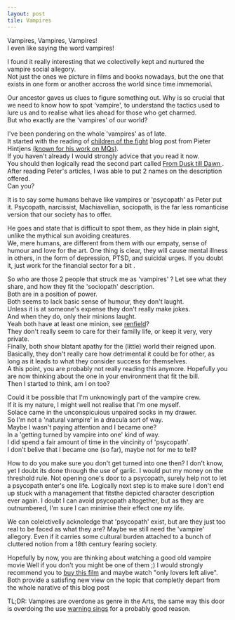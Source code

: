 ```yaml
---
layout: post
tile: Vampires
---
```


Vampires, Vampires, Vampires!  
I even like saying the word vampires!  


I found it really interesting that we colectivelly kept and nurtured the vampire social allegory.  
Not just the ones we picture in films and books nowadays, but the one that exists in one form or another accross the world since time immemorial.  

Our ancestor gaves us clues to figure something out. 
Why is so crucial that we need to know how to spot 'vampire', to understand the tactics used to lure us and to realise what lies ahead for those who get charmed.  
But who exactly are the 'vampires' of our world?

I've been pondering on the whole 'vampires' as of late.  
It started with the reading of [children of the fight](http://hintjens.com/blog:78) blog post from  Pieter Hintjens [(known for his work on MQs)](http://en.wikipedia.org/wiki/Pieter_Hintjens).  
If you haven't already I would strongly advice that you read it now.  
You should then logically read the second part called [From Dusk till Dawn ](http://hintjens.com/blog:82).  
After reading Peter's articles, I was able to put 2 names on the description offered.  
Can you?

It is to say some humans behave like vampires or 'psycopath' as Peter put it.
Psycopath, narcissist, Machiavellian, sociopath, is the far less romanticise version that our society has to offer.  

He goes and state that is difficult to spot them, as they hide in plain sight, unlike the mythical sun avoiding  creatures.  
We, mere humans, are different from them with our empaty, sense of humour and love for the art.
One thing is clear, they will cause mental illness in others, in the form of depression, PTSD, and suicidal urges.
If you doubt it, just work for the financial sector for a bit <insert adequate smiley here>.  

So who are those 2 people that struck me as 'vampires' ?
Let see what they share, and how they fit the 'sociopath' description.  
Both are in a position of power.  
Both seems to lack basic sense of humour, they don't laught.  
Unless it is at someone's expense they don't really make jokes.  
And when they do, only their minions laught.  
Yeah both have at least one minion, see [renfield](http://www.imdb.com/title/tt0112896/)?  
They don't really seem to care for their familly life, or keep it very, very private.  
Finally, both show blatant apathy for the (little) world their reigned upon.  
Basically, they don't really care how detrimental it could be for other, as long as it leads to what they consider success for themselves.  
A this point, you are probably not really reading this anymore.
Hopefully you are now thinking about the one in your environment that fit the bill.  
Then I started to think, am I on too?  

Could it be possible that I'm unknowingly part of the vampire crew.  
If it is my nature, I might well not realise that I'm one myself.  
Solace came in the unconspicuious unpaired socks in my drawer.  
So I'm not a 'natural vampire' in a dracula sort of way.  
Maybe I wasn't paying attention and I became one?  
In a 'getting turned by vampire into one' kind of way.  
I did spend a fair amount of time in the vincinity of 'psycopath'.  
I don't belive that I became one (so far), maybe not for me to tell?  

How to do you make sure you don't get turned into one then?
I don't know, yet I doubt its done through the use of garlic.
I would put my money on the threshold rule.
Not opening one's door to a psycopath, surely help not to let a psycopath enter's one life.
Logically next step is to make sure I don't end up stuck with a management that fitsthe depicted character description ever again.
I doubt I can avoid psycopath altogether, but as they are outnumbered, I'm sure I can minimise their effect one my life.  


We can colelctivelly acknoledge that 'psycopath' exist, but are they just too real to be faced as what they are?
Maybe we still need the 'vampire' allegory.
Even if it carries some cultural burden attached to a bunch of cluttered notion from a 18th century fearing society.

Hopefully by now, you are thinking about watching a good old vampire movie
Well if you don't you might be one of them ;)
I would strongly recommend you to [buy this film](http://www.amazon.co.uk/Afflicted-DVD-Derek-Lee/dp/B00MWULTOW) and maybe watch "only lovers left alive".  
Both provide a satisfing new view on the topic that completly depart from the whole narative of this blog post

TL;DR: Vampires are overdone as genre in the Arts, the same way this door is overdoing the use [warning sings](https://twitter.com/PaddyOClery/status/553484884464140288/photo/1) for a probably good reason.
